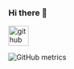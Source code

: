 ### Hi there 👋



[<img src='https://cdn.jsdelivr.net/npm/simple-icons@3.0.1/icons/github.svg' alt='github' height='40'>](https://github.com/lifeng-87)  

![GitHub metrics](https://metrics.lecoq.io/lifeng-87)  



